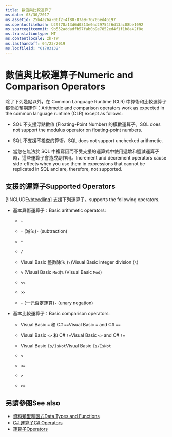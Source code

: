```yaml
---
title: 數值與比較運算子
ms.date: 03/30/2017
ms.assetid: 25b4a26a-06f2-4f80-87a9-76705ed46197
ms.openlocfilehash: b29f78a13d6d0313e0ad29754f6d13ac08be1092
ms.sourcegitcommit: 9b552addadfb57fab0b9e7852ed4f1f1b8a42f8e
ms.translationtype: MT
ms.contentlocale: zh-TW
ms.lasthandoff: 04/23/2019
ms.locfileid: "61783132"
---
```

# <a name="numeric-and-comparison-operators"></a><span data-ttu-id="8737a-102">數值與比較運算子</span><span class="sxs-lookup"><span data-stu-id="8737a-102">Numeric and Comparison Operators</span></span>

<span data-ttu-id="8737a-103">除了下列幾點以外，在 Common Language Runtime (CLR) 中算術和比較運算子都會如預期運作：</span><span class="sxs-lookup"><span data-stu-id="8737a-103">Arithmetic and comparison operators work as expected in the common language runtime (CLR) except as follows:</span></span>

- <span data-ttu-id="8737a-104">SQL 不支援浮點數值 (Floating-Point Number) 的模數運算子。</span><span class="sxs-lookup"><span data-stu-id="8737a-104">SQL does not support the modulus operator on floating-point numbers.</span></span>

- <span data-ttu-id="8737a-105">SQL 不支援不檢查的算術。</span><span class="sxs-lookup"><span data-stu-id="8737a-105">SQL does not support unchecked arithmetic.</span></span>

- <span data-ttu-id="8737a-106">當您在無法於 SQL 中複寫因而不受支援的運算式中使用遞增和遞減運算子時，這些運算子會造成副作用。</span><span class="sxs-lookup"><span data-stu-id="8737a-106">Increment and decrement operators cause side-effects when you use them in expressions that cannot be replicated in SQL and are, therefore, not supported.</span></span>

## <a name="supported-operators"></a><span data-ttu-id="8737a-107">支援的運算子</span><span class="sxs-lookup"><span data-stu-id="8737a-107">Supported Operators</span></span>

[!INCLUDE[vbtecdlinq](../../../../../../includes/vbtecdlinq-md.md)] <span data-ttu-id="8737a-108">支援下列運算子。</span><span class="sxs-lookup"><span data-stu-id="8737a-108">supports the following operators.</span></span>

- <span data-ttu-id="8737a-109">基本算術運算子：</span><span class="sxs-lookup"><span data-stu-id="8737a-109">Basic arithmetic operators:</span></span>

  - `+`

  - <span data-ttu-id="8737a-110">`-` (減法)</span><span class="sxs-lookup"><span data-stu-id="8737a-110">`-` (subtraction)</span></span>

  - `*`

  - `/`

  - <span data-ttu-id="8737a-111">Visual Basic 整數除法 (`\`)</span><span class="sxs-lookup"><span data-stu-id="8737a-111">Visual Basic integer division (`\`)</span></span>

  - <span data-ttu-id="8737a-112">`%` (Visual Basic `Mod`)</span><span class="sxs-lookup"><span data-stu-id="8737a-112">`%` (Visual Basic `Mod`)</span></span>

  - `<<`

  - `>>`

  - <span data-ttu-id="8737a-113">`-` (一元否定運算)</span><span class="sxs-lookup"><span data-stu-id="8737a-113">`-` (unary negation)</span></span>

- <span data-ttu-id="8737a-114">基本比較運算子：</span><span class="sxs-lookup"><span data-stu-id="8737a-114">Basic comparison operators:</span></span>

  - <span data-ttu-id="8737a-115">Visual Basic `=` 和 C# `==`</span><span class="sxs-lookup"><span data-stu-id="8737a-115">Visual Basic `=` and C# `==`</span></span>

  - <span data-ttu-id="8737a-116">Visual Basic `<>` 和 C# `!=`</span><span class="sxs-lookup"><span data-stu-id="8737a-116">Visual Basic `<>` and C# `!=`</span></span>

  - <span data-ttu-id="8737a-117">Visual Basic `Is/IsNot`</span><span class="sxs-lookup"><span data-stu-id="8737a-117">Visual Basic `Is/IsNot`</span></span>

  - `<`

  - `<=`

  - `>`

  - `>=`

## <a name="see-also"></a><span data-ttu-id="8737a-118">另請參閱</span><span class="sxs-lookup"><span data-stu-id="8737a-118">See also</span></span>

- [<span data-ttu-id="8737a-119">資料類型和函式</span><span class="sxs-lookup"><span data-stu-id="8737a-119">Data Types and Functions</span></span>](../../../../../../docs/framework/data/adonet/sql/linq/data-types-and-functions.md)
- [<span data-ttu-id="8737a-120">C# 運算子</span><span class="sxs-lookup"><span data-stu-id="8737a-120">C# Operators</span></span>](../../../../../../docs/csharp/language-reference/operators/index.md)
- [<span data-ttu-id="8737a-121">運算子</span><span class="sxs-lookup"><span data-stu-id="8737a-121">Operators</span></span>](../../../../../visual-basic/language-reference/operators/index.md)
